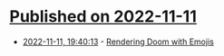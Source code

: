 # [Published on 2022-11-11](index.md)

* [2022-11-11, 19:40:13](https://news.ycombinator.com/item?id=33565697) - [Rendering Doom with Emojis](https://crocidb.com/post/rendering-doom-with-emojis/)
